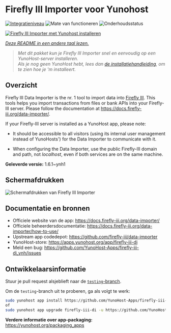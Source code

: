 <!--
NB: Deze README is automatisch gegenereerd door <https://github.com/YunoHost/apps/tree/master/tools/readme_generator>
Hij mag NIET handmatig aangepast worden.
-->

# Firefly III Importer voor Yunohost

[![Integratieniveau](https://apps.yunohost.org/badge/integration/firefly-iii-di)](https://ci-apps.yunohost.org/ci/apps/firefly-iii-di/)
![Mate van functioneren](https://apps.yunohost.org/badge/state/firefly-iii-di)
![Onderhoudsstatus](https://apps.yunohost.org/badge/maintained/firefly-iii-di)

[![Firefly III Importer met Yunohost installeren](https://install-app.yunohost.org/install-with-yunohost.svg)](https://install-app.yunohost.org/?app=firefly-iii-di)

*[Deze README in een andere taal lezen.](./ALL_README.md)*

> *Met dit pakket kun je Firefly III Importer snel en eenvoudig op een YunoHost-server installeren.*  
> *Als je nog geen YunoHost hebt, lees dan [de installatiehandleiding](https://yunohost.org/install), om te zien hoe je 'm installeert.*

## Overzicht

Firefly III Data Importer is the nr. 1 tool to import data into [Firefly III](https://www.firefly-iii.org/). This tools helps you import transactions from files or bank APIs into your
Firefly-III server. Please follow the documentation at https://docs.firefly-iii.org/data-importer/.

If your Firefly-III server is installed as a YunoHost app, please note:

- It should be accessible to all visitors (using its internal user management instead of YunoHosts') for the Data Importer to communicate with it.

- When configuring the Data Importer, use the public Firefly-III domain and path, not *localhost*, even if both services are on the same machine.


**Geleverde versie:** 1.6.1~ynh1

## Schermafdrukken

![Schermafdrukken van Firefly III Importer](./doc/screenshots/firefly-iii-di-start-screen.png)

## Documentatie en bronnen

- Officiele website van de app: <https://docs.firefly-iii.org/data-importer/>
- Officiele beheerdersdocumentatie: <https://docs.firefly-iii.org/data-importer/how-to-use/>
- Upstream app codedepot: <https://github.com/firefly-iii/data-importer>
- YunoHost-store: <https://apps.yunohost.org/app/firefly-iii-di>
- Meld een bug: <https://github.com/YunoHost-Apps/firefly-iii-di_ynh/issues>

## Ontwikkelaarsinformatie

Stuur je pull request alsjeblieft naar de [`testing`-branch](https://github.com/YunoHost-Apps/firefly-iii-di_ynh/tree/testing).

Om de `testing`-branch uit te proberen, ga als volgt te werk:

```bash
sudo yunohost app install https://github.com/YunoHost-Apps/firefly-iii-di_ynh/tree/testing --debug
of
sudo yunohost app upgrade firefly-iii-di -u https://github.com/YunoHost-Apps/firefly-iii-di_ynh/tree/testing --debug
```

**Verdere informatie over app-packaging:** <https://yunohost.org/packaging_apps>
